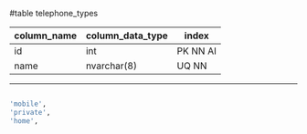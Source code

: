 #table telephone_types

| column_name | column_data_type | index    |
| ----------- | ---------------- | -------- |
| id          | int              | PK NN AI |
| name        | nvarchar(8)      | UQ NN    | 


---
```sql

'mobile',
'private',
'home',

```